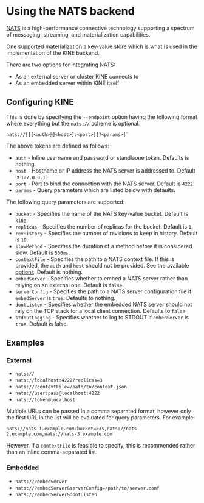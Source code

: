 # Using the NATS backend

[NATS](https://nats.io) is a high-performance connective technology supporting a spectrum of messaging, streaming, and materialization capabilities.

One supported materialization a key-value store which is what is used in the implementation of the KINE backend.

There are two options for integrating NATS:

- As an external server or cluster KINE connects to
- As an embedded server within KINE itself

## Configuring KINE

This is done by specifying the `--endpoint` option having the following format where everything but the `nats://` scheme is optional.

```
nats://[[[<auth>@]<host>]:<port>][?<params>]`
```

The above tokens are defined as follows:

- `auth` - Inline username and password or standlaone token. Defaults is nothing.
- `host` - Hostname or IP address the NATS server is addressed to. Default is `127.0.0.1`.
- `port` - Port to bind the connection with the NATS server. Default is `4222`.
- `params` - Query parameters which are listed below with defaults.

The following query parameters are supported:

- `bucket` - Specifies the name of the NATS key-value bucket. Default is `kine`.
- `replicas` - Specifies the number of replicas for the bucket. Default is `1`.
- `revHistory` - Specifies the number of revisions to keep in history. Default is `10`.
- `slowMethod` - Specifies the duration of a method before it is considered slow. Default is `500ms`.
- `contextFile` - Specifies the path to a NATS context file. If this is provided, the `auth` and `host` should not be provided. See the available [options](https://docs.nats.io/using-nats/nats-tools/nats_cli#configuration-contexts). Default is nothing.
- `embedServer` - Specifies whether to embed a NATS server rather than relying on an external one. Default is `false`.
- `serverConfig` - Specifies the path to a NATS server configuration file if `embedServer` is `true`. Defaults to nothing.
- `dontListen` - Specifies whether the embedded NATS server should not rely on the TCP stack for a local client connection. Defaults to `false`
- `stdoutLogging` - Specifies whether to log to STDOUT if `embedServer` is `true`. Default is false.

## Examples

### External

- `nats://`
- `nats://localhost:4222?replicas=3`
- `nats://?contextFile=/path/to/context.json`
- `nats://user:pass@localhost:4222`
- `nats://token@localhost`

Multiple URLs can be passed in a comma separated format, however only the first URL
in the list will be evaluated for query parameters. For example:

```
nats://nats-1.example.com?bucket=k3s,nats://nats-2.example.com,nats://nats-3.example.com
```

However, if a `contextFile` is feasible to specify, this is recommended rather than an inline comma-separated list.

### Embedded

- `nats://?embedServer`
- `nats://?embedServer&serverConfig=/path/to/server.conf`
- `nats://?embedServer&dontListen`
